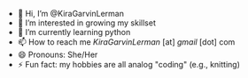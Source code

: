 - 👋 Hi, I’m @KiraGarvinLerman
- 👀 I’m interested in growing my skillset
- 🌱 I’m currently learning python
- 📫 How to reach me _KiraGarvinLerman_ [at] _gmail_ [dot] com
- 😄 Pronouns: She/Her
- ⚡ Fun fact: my hobbies are all analog "coding" (e.g., knitting)

<!---
KiraGarvinLerman/KiraGarvinLerman is a ✨ special ✨ repository because its `README.md` (this file) appears on your GitHub profile.
You can click the Preview link to take a look at your changes.
--->

